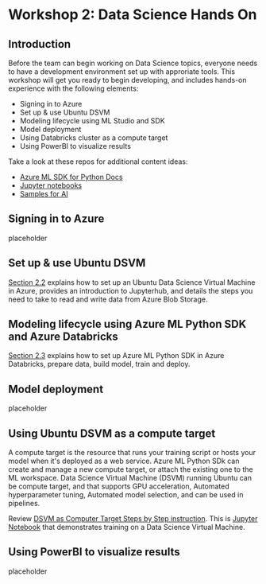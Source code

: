# Workshop 2: Data Science Hands On

## Introduction

Before the team can begin working on Data Science topics, everyone needs to have a development environment set up with approriate tools. This workshop will get you ready to begin developing, and includes hands-on experience with the following elements:

* Signing in to Azure
* Set up & use Ubuntu DSVM
* Modeling lifecycle using ML Studio and SDK
* Model deployment
* Using Databricks cluster as a compute target
* Using PowerBI to visualize results

Take a look at these repos for additional content ideas:

* [Azure ML SDK for Python Docs](https://docs.microsoft.com/en-us/python/api/overview/azure/ml/intro?view=azure-ml-py)
* [Jupyter notebooks](https://github.com/Azure/MachineLearningNotebooks)
* [Samples for AI](https://github.com/Microsoft/samples-for-ai)

## Signing in to Azure

placeholder

## Set up & use Ubuntu DSVM

[Section 2.2](02.2-DSVM.md) explains how to set up an Ubuntu Data Science Virtual Machine in Azure, provides an introduction to Jupyterhub, and details the steps you need to take to read and write data from Azure Blob Storage.

## Modeling lifecycle using Azure ML Python SDK and Azure Databricks

[Section 2.3](02.3-AMLwithDatabricks.md) explains how to set up Azure ML Python SDK in Azure Databricks, prepare data, build model, train and deploy.

## Model deployment

placeholder

## Using Ubuntu DSVM as a compute target

A compute target is the resource that runs your training script or hosts your model when it's deployed as a web service. Azure ML Python SDk can create and manage a new compute target, or attach the existing one to the ML workspace. Data Science Virtual Machine (DSVM) running Ubuntu can be compute target, and that supports GPU acceleration, Automated hyperparameter tuning, Automated model selection, and can be used in pipelines.  

Review [DSVM as Computer Target Steps by Step instruction](https://docs.microsoft.com/en-us/azure/machine-learning/service/how-to-set-up-training-targets#dsvm). This is [Jupyter Notebook](https://github.com/Azure/MachineLearningNotebooks/blob/master/01.getting-started/04.train-on-remote-vm/04.train-on-remote-vm.ipynb) that demonstrates training on a Data Science Virtual Machine.


## Using PowerBI to visualize results

placeholder
